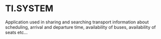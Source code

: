 # TI.SYSTEM
Application used in sharing and searching transport information about scheduling, arrival and departure time, availability of buses, availability of seats etc...
